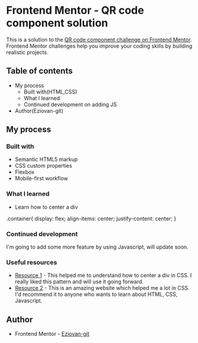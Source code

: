 # Frontend Mentor - QR code component solution

This is a solution to the [QR code component challenge on Frontend Mentor](https://www.frontendmentor.io/challenges/qr-code-component-iux_sIO_H). Frontend Mentor challenges help you improve your coding skills by building realistic projects. 

## Table of contents

- My process
  - Built with(HTML,CSS)
  - What I learned
  - Continued development on adding JS
- Author(Eziovan-git)

## My process

### Built with

- Semantic HTML5 markup
- CSS custom properties
- Flexbox
- Mobile-first workflow

### What I learned

- Learn how to center a div

.container{
    display: flex;
    align-items: center;
    justify-content: center;
}

### Continued development

I'm going to add some more feature by using Javascript, will update soon.

### Useful resources

- [Resource 1](https://redstapler.co/4-ways-to-center-div-css/) - This helped me to understand how to center a div in CSS. I really liked this pattern and will use it going forward.
- [Resource 2](https://www.w3schools.com/) - This is an amazing website which helped me a lot in CSS. I'd recommend it to anyone who wants to learn about HTML, CSS, Javascript.

## Author

- Frontend Mentor - [Eziovan-git](https://www.frontendmentor.io/profile/Eziovan-git)


